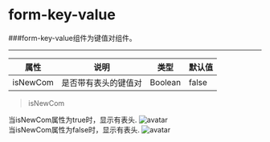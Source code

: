 # form-key-value

###form-key-value组件为键值对组件。

---
| 属性    | 说明 | 类型 |默认值|
| ------ | ------ | ------ |------ |
| isNewCom  | 是否带有表头的键值对 | Boolean |false|


> isNewCom

当isNewCom属性为true时，显示有表头.
![avatar](/img/form-key-value/isNewCom.png)
<br/>
当isNewCom属性为false时，显示有表头.
![avatar](/img/form-key-value/isNewCom-false.png)